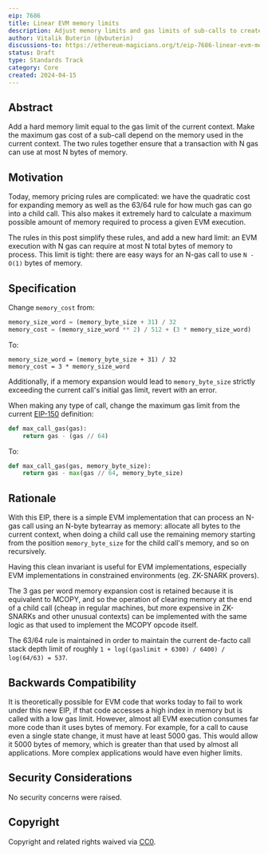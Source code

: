 ```yaml
---
eip: 7686
title: Linear EVM memory limits
description: Adjust memory limits and gas limits of sub-calls to create a clear linear bound on how much total memory an EVM execution can consume
author: Vitalik Buterin (@vbuterin)
discussions-to: https://ethereum-magicians.org/t/eip-7686-linear-evm-memory-limits/19448
status: Draft
type: Standards Track
category: Core
created: 2024-04-15
---
```


## Abstract

Add a hard memory limit equal to the gas limit of the current context. Make the maximum gas cost of a sub-call depend on the memory used in the current context. The two rules together ensure that a transaction with N gas can use at most N bytes of memory.

## Motivation

Today, memory pricing rules are complicated: we have the quadratic cost for expanding memory as well as the 63/64 rule for how much gas can go into a child call. This also makes it extremely hard to calculate a maximum possible amount of memory required to process a given EVM execution.

The rules in this post simplify these rules, and add a new hard limit: an EVM execution with N gas can require at most N total bytes of memory to process. This limit is tight: there are easy ways for an N-gas call to use `N - O(1)` bytes of memory.

## Specification

Change `memory_cost` from:

```python
memory_size_word = (memory_byte_size + 31) / 32
memory_cost = (memory_size_word ** 2) / 512 + (3 * memory_size_word)
```

To:

```
memory_size_word = (memory_byte_size + 31) / 32
memory_cost = 3 * memory_size_word
```

Additionally, if a memory expansion would lead to `memory_byte_size` strictly exceeding the current call's initial gas limit, revert with an error.

When making any type of call, change the maximum gas limit from the current [EIP-150](eip-150.md) definition:

```python
def max_call_gas(gas):
    return gas - (gas // 64)
```

To:

```python
def max_call_gas(gas, memory_byte_size):
    return gas - max(gas // 64, memory_byte_size)
```

## Rationale

With this EIP, there is a simple EVM implementation that can process an N-gas call using an N-byte bytearray as memory: allocate all bytes to the current context, when doing a child call use the remaining memory starting from the position `memory_byte_size` for the child call's memory, and so on recursively.

Having this clean invariant is useful for EVM implementations, especially EVM implementations in constrained environments (eg. ZK-SNARK provers).

The 3 gas per word memory expansion cost is retained because it is equivalent to MCOPY, and so the operation of clearing memory at the end of a child call (cheap in regular machines, but more expensive in ZK-SNARKs and other unusual contexts) can be implemented with the same logic as that used to implement the MCOPY opcode itself.

The 63/64 rule is maintained in order to maintain the current de-facto call stack depth limit of roughly `1 + log((gaslimit + 6300) / 6400) / log(64/63) = 537`.

## Backwards Compatibility

It is theoretically possible for EVM code that works today to fail to work under this new EIP, if that code accesses a high index in memory but is called with a low gas limit. However, almost all EVM execution consumes far more code than it uses bytes of memory. For example, for a call to cause even a single state change, it must have at least 5000 gas. This would allow it 5000 bytes of memory, which is greater than that used by almost all applications. More complex applications would have even higher limits.

## Security Considerations

No security concerns were raised.

## Copyright

Copyright and related rights waived via [CC0](../LICENSE.md).
